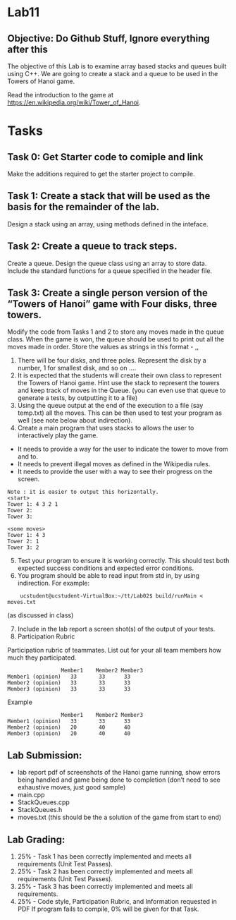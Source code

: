 # Lab11

## Objective: Do Github Stuff, Ignore everything after this
The objective of this Lab is to examine array based stacks and queues built using C++.  We are going to create a stack and a queue to be used in the Towers of Hanoi game.

Read the introduction to the game at https://en.wikipedia.org/wiki/Tower_of_Hanoi.

# Tasks

## Task 0: Get Starter code to comiple and link
Make the additions required to get the starter project to compile.

## Task 1:  Create a stack that will be used as the basis for the remainder of the lab.
Design a stack using an array, using methods defined in the inteface.

## Task 2:  Create a queue to track steps.
Create a queue. Design the queue class using an array to store data.  Include the standard functions for a queue specified in the header file.


## Task 3:  Create a single person version of the “Towers of Hanoi” game with Four disks, three towers.
	
Modify the code from Tasks 1 and 2 to store any moves made in the queue class. When the game is won, the queue should be used to print out all the moves made in order.  Store the values as strings in this format - <disk>,<column from>, <column to>
1.	There will be four disks, and three poles.   Represent the disk by a number, 1 for smallest disk, and so on ….
2.	It is expected that the students will create their own class to represent the Towers of Hanoi game.   Hint use the stack to represent the towers and keep track of moves in the Queue.   (you can even use that queue to generate a tests, by outputting it to a file)
3.	Using the queue output at the end of the execution to a file (say temp.txt) all the moves.  This can be then used to test your program as well (see note below about indirection).
4.	Create a main program that uses stacks to allows the user to interactively play the game.
  *	It needs to provide a way for the user to indicate the tower to move from and to.
  *	It needs to prevent illegal moves as defined in the Wikipedia rules.
  *	It needs to provide the user with a way to see their progress on the screen.
	
```
Note : it is easier to output this horizontally.
<start>
Tower 1: 4 3 2 1
Tower 2:
Tower 3:

<some moves>
Tower 1: 4 3 
Tower 2: 1
Tower 3: 2
```

5.	Test your program to ensure it is working correctly.  This should test both expected success conditions and expected error conditions.
6.	You program should be able to read input from std in, by using indirection.  For example:
```
 	ucstudent@ucstudent-VirtualBox:~/tt/Lab02$ build/runMain < moves.txt 
```									    
(as  discussed in class)
									    
7.	Include in the lab report a screen shot(s) of the output of your tests.
8. Participation Rubric

Participation rubric of teammates.  List out for your all team members how much they participated.
```
	             Member1	Member2	Member3
Member1 (opinion)	33	     33	     33
Member2 (opinion)	33	     33	     33
Member3 (opinion)	33	     33	     33
```			
			
Example 			
```
	             Member1	Member2	Member3
Member1 (opinion)	33	     33	     33
Member2 (opinion)	20	     40	     40
Member3 (opinion)	20	     40	     40
```

## Lab Submission:
* lab report pdf of screenshots of the Hanoi game running, show errors being handled and  game being done to completion (don’t need to see exhaustive moves, just good sample)
* main.cpp
* StackQueues.cpp
* StackQueues.h
* moves.txt (this should be the a solution of the game from start to end)

## Lab Grading:
1.	25% - Task 1 has been correctly implemented and meets all requirements (Unit Test Passes).
1.	25% - Task 2 has been correctly implemented and meets all requirements (Unit Test Passes).
1.	25% - Task 3 has been correctly implemented and meets all requirements.
1.	25% - Code style, Participation Rubric, and Information requested in PDF
If program fails to compile, 0% will be given for that Task.
